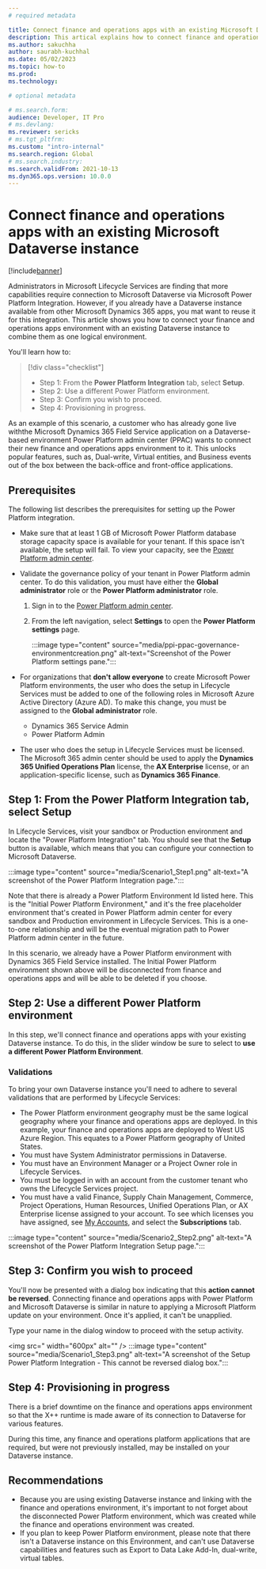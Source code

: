 ```yaml
---
# required metadata

title: Connect finance and operations apps with an existing Microsoft Dataverse instance
description: This artical explains how to connect finance and operations apps with an existing Microsoft Dataverse instance 
ms.author: sakuchha
author: saurabh-kuchhal
ms.date: 05/02/2023
ms.topic: how-to
ms.prod:
ms.technology: 

# optional metadata

# ms.search.form:
audience: Developer, IT Pro
# ms.devlang: 
ms.reviewer: sericks
# ms.tgt_pltfrm: 
ms.custom: "intro-internal"
ms.search.region: Global
# ms.search.industry:
ms.search.validFrom: 2021-10-13
ms.dyn365.ops.version: 10.0.0
---
```

# Connect finance and operations apps with an existing Microsoft Dataverse instance

[!include[banner](../includes/banner.md)]

Administrators in Microsoft Lifecycle Services are finding that more capabilities require connection to Microsoft Dataverse via Microsoft Power Platform Integration.  However, if you already have a Dataverse instance available from other Microsoft Dynamics 365 apps, you mat want to reuse it for this integration. This article shows you how to connect your finance and operations apps environment with an existing Dataverse instance to combine them as one logical environment.

You'll learn how to:

> [!div class="checklist"]
> * Step 1: From the **Power Platform Integration** tab, select **Setup**.
> * Step 2: Use a different Power Platform environment.
> * Step 3: Confirm you wish to proceed.
> * Step 4: Provisioning in progress.

As an example of this scenario, a customer who has already gone live withthe Microsoft Dynamics 365 Field Service application on a Dataverse-based environment Power Platform admin center (PPAC) wants to connect their new finance and operations apps environment to it.  This unlocks popular features, such as, Dual-write, Virtual entities, and Business events out of the box between the back-office and front-office applications.

## Prerequisites
The following list describes the prerequisites for setting up the Power Platform integration.

- Make sure that at least 1 GB of Microsoft Power Platform database storage capacity space is available for your tenant. If this space isn't available, the setup will fail. To view your capacity, see the [Power Platform admin center](https://admin.powerplatform.microsoft.com/resources/capacity). 
- Validate the governance policy of your tenant in Power Platform admin center. To do this validation, you must have either the **Global administrator** role or the **Power Platform administrator** role.
    1. Sign in to the [Power Platform admin center](https://admin.powerplatform.microsoft.com).
    2. From the left navigation, select **Settings** to open the **Power Platform settings** page.
    
       :::image type="content" source="media/ppi-ppac-governance-environmentcreation.png" alt-text="Screenshot of the Power Platform settings pane."::: 

- For organizations that **don't allow everyone** to create Microsoft Power Platform environments, the user who does the setup in Lifecycle Services must be added to one of the following roles in Microsoft Azure Active Directory (Azure AD). To make this change, you must be assigned to the **Global administrator** role.

    - Dynamics 365 Service Admin
    - Power Platform Admin

- The user who does the setup in Lifecycle Services must be licensed. The Microsoft 365 admin center should be used to apply the **Dynamics 365 Unified Operations Plan** license, the **AX Enterprise** license, or an application-specific license, such as **Dynamics 365 Finance**.

## Step 1: From the Power Platform Integration tab, select Setup

In Lifecycle Services, visit your sandbox or Production environment and locate the "Power Platform Integration" tab. You should see that the **Setup** button is available, which means that you can configure your connection to Microsoft Dataverse. 

:::image type="content" source="media/Scenario1_Step1.png" alt-text="A screenshot of the Power Platform Integration page."::: 

Note that there is already a Power Platform Environment Id listed here. This is the "Initial Power Platform Environment," and it's the free placeholder environment that's created in Power Platform admin center for every sandbox and Production environment in Lifecycle Services. This is a one-to-one relationship and will be the eventual migration path to Power Platform admin center in the future.

In this scenario, we already have a Power Platform environment with Dynamics 365 Field Service installed. The Initial Power Platform environment shown above will be disconnected from finance and operations apps and will be able to be deleted if you choose.

## Step 2: Use a different Power Platform environment

In this step, we'll connect finance and operations apps with your existing Dataverse instance. To do this, in the slider window be sure to select to **use a different Power Platform Environment**.  

### Validations

To bring your own Dataverse instance you'll need to adhere to several validations that are performed by Lifecycle Services:

- The Power Platform environment geography must be the same logical geography where your finance and operations apps are deployed. In this example, your finance and operations apps are deployed to West US Azure Region. This equates to a Power Platform geography of United States.  
- You must have System Administrator permissions in Dataverse.
- You must have an Environment Manager or a Project Owner role in Lifecycle Services.
- You must be logged in with an account from the customer tenant who owns the Lifecycle Services project.
- You must have a valid Finance, Supply Chain Management, Commerce, Project Operations, Human Resources, Unified Operations Plan, or AX Enterprise license assigned to your account. To see which licenses you have assigned, see [My Accounts](https://myaccount.microsoft.com/), and select the **Subscriptions** tab. 

:::image type="content" source="media/Scenario2_Step2.png" alt-text="A screenshot of the Power Platform Integration Setup page."::: 

## Step 3: Confirm you wish to proceed

You'll now be presented with a dialog box indicating that this **action cannot be reversed**. Connecting finance and operations apps with Power Platform and Microsoft Dataverse is similar in nature to applying a Microsoft Platform update on your environment. Once it's applied, it can't be unapplied.

Type your name in the dialog window to proceed with the setup activity.

<img src=" width="600px" alt="" />
:::image type="content" source="media/Scenario1_Step3.png" alt-text="A screenshot of the Setup Power Platform Integration - This cannot be reversed dialog box."::: 

## Step 4: Provisioning in progress

There is a brief downtime on the finance and operations apps environment so that the X++ runtime is made aware of its connection to Dataverse for various features.

During this time, any finance and operations platform applications that are required, but were not previously installed, may be installed on your Dataverse instance.  

## Recommendations

* Because you are using existing Dataverse instance and linking with the finance and operations environment, it's important to not forget about the disconnected Power Platform environment, which was created while the finance and operations environment was created.
* If you plan to keep Power Platform environment, please note that there isn't a Dataverse instance on this Environment, and can't use Dataverse capabilities and features such as Export to Data Lake Add-In, dual-write, virtual tables.
